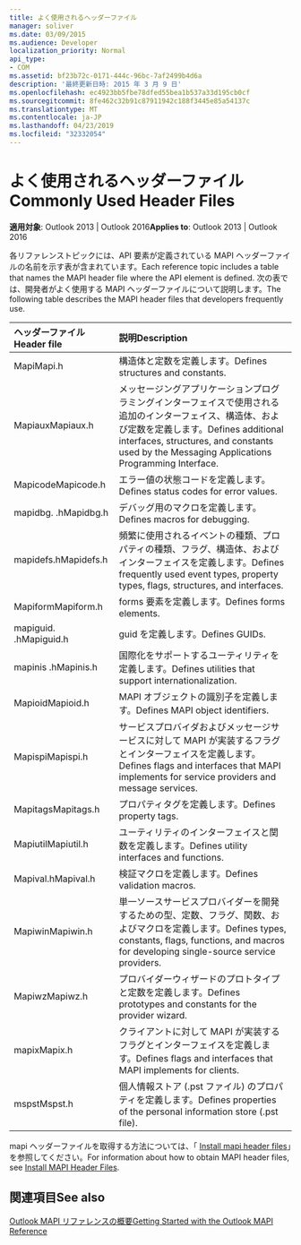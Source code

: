 ```yaml
---
title: よく使用されるヘッダーファイル
manager: soliver
ms.date: 03/09/2015
ms.audience: Developer
localization_priority: Normal
api_type:
- COM
ms.assetid: bf23b72c-0171-444c-96bc-7af2499b4d6a
description: '最終更新日時: 2015 年 3 月 9 日'
ms.openlocfilehash: ec4923bb5fbe78dfed55bea1b537a33d195cb0cf
ms.sourcegitcommit: 8fe462c32b91c87911942c188f3445e85a54137c
ms.translationtype: MT
ms.contentlocale: ja-JP
ms.lasthandoff: 04/23/2019
ms.locfileid: "32332054"
---
```

# <a name="commonly-used-header-files"></a><span data-ttu-id="29e8a-103">よく使用されるヘッダーファイル</span><span class="sxs-lookup"><span data-stu-id="29e8a-103">Commonly Used Header Files</span></span>

  
  
<span data-ttu-id="29e8a-104">**適用対象**: Outlook 2013 | Outlook 2016</span><span class="sxs-lookup"><span data-stu-id="29e8a-104">**Applies to**: Outlook 2013 | Outlook 2016</span></span> 
  
<span data-ttu-id="29e8a-105">各リファレンストピックには、API 要素が定義されている MAPI ヘッダーファイルの名前を示す表が含まれています。</span><span class="sxs-lookup"><span data-stu-id="29e8a-105">Each reference topic includes a table that names the MAPI header file where the API element is defined.</span></span> <span data-ttu-id="29e8a-106">次の表では、開発者がよく使用する MAPI ヘッダーファイルについて説明します。</span><span class="sxs-lookup"><span data-stu-id="29e8a-106">The following table describes the MAPI header files that developers frequently use.</span></span>
  
|<span data-ttu-id="29e8a-107">**ヘッダーファイル**</span><span class="sxs-lookup"><span data-stu-id="29e8a-107">**Header file**</span></span>|<span data-ttu-id="29e8a-108">**説明**</span><span class="sxs-lookup"><span data-stu-id="29e8a-108">**Description**</span></span>|
|:-----|:-----|
|<span data-ttu-id="29e8a-109">Mapi</span><span class="sxs-lookup"><span data-stu-id="29e8a-109">Mapi.h</span></span>  <br/> |<span data-ttu-id="29e8a-110">構造体と定数を定義します。</span><span class="sxs-lookup"><span data-stu-id="29e8a-110">Defines structures and constants.</span></span>  <br/> |
|<span data-ttu-id="29e8a-111">Mapiaux</span><span class="sxs-lookup"><span data-stu-id="29e8a-111">Mapiaux.h</span></span>  <br/> |<span data-ttu-id="29e8a-112">メッセージングアプリケーションプログラミングインターフェイスで使用される追加のインターフェイス、構造体、および定数を定義します。</span><span class="sxs-lookup"><span data-stu-id="29e8a-112">Defines additional interfaces, structures, and constants used by the Messaging Applications Programming Interface.</span></span>  <br/> |
|<span data-ttu-id="29e8a-113">Mapicode</span><span class="sxs-lookup"><span data-stu-id="29e8a-113">Mapicode.h</span></span>  <br/> |<span data-ttu-id="29e8a-114">エラー値の状態コードを定義します。</span><span class="sxs-lookup"><span data-stu-id="29e8a-114">Defines status codes for error values.</span></span>  <br/> |
|<span data-ttu-id="29e8a-115">mapidbg. .h</span><span class="sxs-lookup"><span data-stu-id="29e8a-115">Mapidbg.h</span></span>  <br/> |<span data-ttu-id="29e8a-116">デバッグ用のマクロを定義します。</span><span class="sxs-lookup"><span data-stu-id="29e8a-116">Defines macros for debugging.</span></span>  <br/> |
|<span data-ttu-id="29e8a-117">mapidefs.h</span><span class="sxs-lookup"><span data-stu-id="29e8a-117">Mapidefs.h</span></span>  <br/> |<span data-ttu-id="29e8a-118">頻繁に使用されるイベントの種類、プロパティの種類、フラグ、構造体、およびインターフェイスを定義します。</span><span class="sxs-lookup"><span data-stu-id="29e8a-118">Defines frequently used event types, property types, flags, structures, and interfaces.</span></span>  <br/> |
|<span data-ttu-id="29e8a-119">Mapiform</span><span class="sxs-lookup"><span data-stu-id="29e8a-119">Mapiform.h</span></span>  <br/> |<span data-ttu-id="29e8a-120">forms 要素を定義します。</span><span class="sxs-lookup"><span data-stu-id="29e8a-120">Defines forms elements.</span></span>  <br/> |
|<span data-ttu-id="29e8a-121">mapiguid. .h</span><span class="sxs-lookup"><span data-stu-id="29e8a-121">Mapiguid.h</span></span>  <br/> |<span data-ttu-id="29e8a-122">guid を定義します。</span><span class="sxs-lookup"><span data-stu-id="29e8a-122">Defines GUIDs.</span></span>  <br/> |
|<span data-ttu-id="29e8a-123">mapinis .h</span><span class="sxs-lookup"><span data-stu-id="29e8a-123">Mapinis.h</span></span>  <br/> |<span data-ttu-id="29e8a-124">国際化をサポートするユーティリティを定義します。</span><span class="sxs-lookup"><span data-stu-id="29e8a-124">Defines utilities that support internationalization.</span></span>  <br/> |
|<span data-ttu-id="29e8a-125">Mapioid</span><span class="sxs-lookup"><span data-stu-id="29e8a-125">Mapioid.h</span></span>  <br/> |<span data-ttu-id="29e8a-126">MAPI オブジェクトの識別子を定義します。</span><span class="sxs-lookup"><span data-stu-id="29e8a-126">Defines MAPI object identifiers.</span></span>  <br/> |
|<span data-ttu-id="29e8a-127">Mapispi</span><span class="sxs-lookup"><span data-stu-id="29e8a-127">Mapispi.h</span></span>  <br/> |<span data-ttu-id="29e8a-128">サービスプロバイダおよびメッセージサービスに対して MAPI が実装するフラグとインターフェイスを定義します。</span><span class="sxs-lookup"><span data-stu-id="29e8a-128">Defines flags and interfaces that MAPI implements for service providers and message services.</span></span>  <br/> |
|<span data-ttu-id="29e8a-129">Mapitags</span><span class="sxs-lookup"><span data-stu-id="29e8a-129">Mapitags.h</span></span>  <br/> |<span data-ttu-id="29e8a-130">プロパティタグを定義します。</span><span class="sxs-lookup"><span data-stu-id="29e8a-130">Defines property tags.</span></span>  <br/> |
|<span data-ttu-id="29e8a-131">Mapiutil</span><span class="sxs-lookup"><span data-stu-id="29e8a-131">Mapiutil.h</span></span>  <br/> |<span data-ttu-id="29e8a-132">ユーティリティのインターフェイスと関数を定義します。</span><span class="sxs-lookup"><span data-stu-id="29e8a-132">Defines utility interfaces and functions.</span></span>  <br/> |
|<span data-ttu-id="29e8a-133">Mapival.h</span><span class="sxs-lookup"><span data-stu-id="29e8a-133">Mapival.h</span></span>  <br/> |<span data-ttu-id="29e8a-134">検証マクロを定義します。</span><span class="sxs-lookup"><span data-stu-id="29e8a-134">Defines validation macros.</span></span>  <br/> |
|<span data-ttu-id="29e8a-135">Mapiwin</span><span class="sxs-lookup"><span data-stu-id="29e8a-135">Mapiwin.h</span></span>  <br/> |<span data-ttu-id="29e8a-136">単一ソースサービスプロバイダーを開発するための型、定数、フラグ、関数、およびマクロを定義します。</span><span class="sxs-lookup"><span data-stu-id="29e8a-136">Defines types, constants, flags, functions, and macros for developing single-source service providers.</span></span>  <br/> |
|<span data-ttu-id="29e8a-137">Mapiwz</span><span class="sxs-lookup"><span data-stu-id="29e8a-137">Mapiwz.h</span></span>  <br/> |<span data-ttu-id="29e8a-138">プロバイダーウィザードのプロトタイプと定数を定義します。</span><span class="sxs-lookup"><span data-stu-id="29e8a-138">Defines prototypes and constants for the provider wizard.</span></span>  <br/> |
|<span data-ttu-id="29e8a-139">mapix</span><span class="sxs-lookup"><span data-stu-id="29e8a-139">Mapix.h</span></span>  <br/> |<span data-ttu-id="29e8a-140">クライアントに対して MAPI が実装するフラグとインターフェイスを定義します。</span><span class="sxs-lookup"><span data-stu-id="29e8a-140">Defines flags and interfaces that MAPI implements for clients.</span></span>  <br/> |
|<span data-ttu-id="29e8a-141">mspst</span><span class="sxs-lookup"><span data-stu-id="29e8a-141">Mspst.h</span></span>  <br/> |<span data-ttu-id="29e8a-142">個人情報ストア (.pst ファイル) のプロパティを定義します。</span><span class="sxs-lookup"><span data-stu-id="29e8a-142">Defines properties of the personal information store (.pst file).</span></span>  <br/> |
   
<span data-ttu-id="29e8a-143">mapi ヘッダーファイルを取得する方法については、「 [Install mapi header files](how-to-install-mapi-header-files.md)」を参照してください。</span><span class="sxs-lookup"><span data-stu-id="29e8a-143">For information about how to obtain MAPI header files, see [Install MAPI Header Files](how-to-install-mapi-header-files.md).</span></span>
  
## <a name="see-also"></a><span data-ttu-id="29e8a-144">関連項目</span><span class="sxs-lookup"><span data-stu-id="29e8a-144">See also</span></span>



[<span data-ttu-id="29e8a-145">Outlook MAPI リファレンスの概要</span><span class="sxs-lookup"><span data-stu-id="29e8a-145">Getting Started with the Outlook MAPI Reference</span></span>](getting-started-with-the-outlook-mapi-reference.md)

